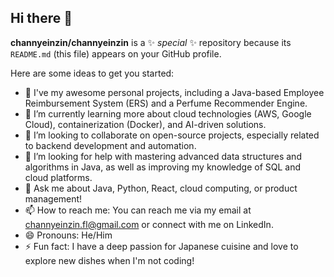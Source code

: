 ## Hi there 👋


**channyeinzin/channyeinzin** is a ✨ _special_ ✨ repository because its `README.md` (this file) appears on your GitHub profile.

Here are some ideas to get you started:

- 🔭 I've my awesome personal projects, including a Java-based Employee Reimbursement System (ERS) and a Perfume Recommender Engine.
- 🌱 I’m currently learning more about cloud technologies (AWS, Google Cloud), containerization (Docker), and AI-driven solutions.
- 👯 I’m looking to collaborate on open-source projects, especially related to backend development and automation.
- 🤔 I’m looking for help with mastering advanced data structures and algorithms in Java, as well as improving my knowledge of SQL and cloud platforms.
- 💬 Ask me about Java, Python, React, cloud computing, or product management! 
- 📫 How to reach me: You can reach me via my email at channyeinzin.fl@gmail.com or connect with me on LinkedIn.
- 😄 Pronouns: He/Him
- ⚡ Fun fact: I have a deep passion for Japanese cuisine and love to explore new dishes when I'm not coding!

